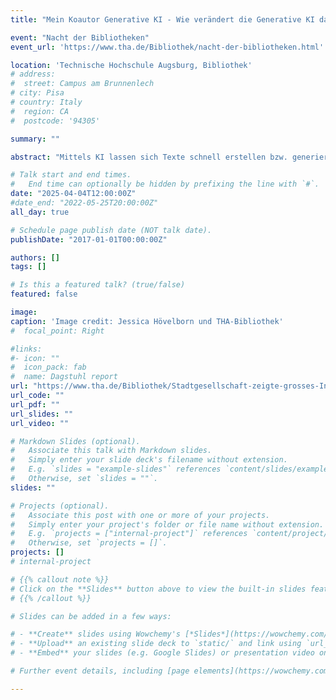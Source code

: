 ```yaml
---
title: "Mein Koautor Generative KI - Wie verändert die Generative KI das wissenschaftliche Schreiben?"

event: "Nacht der Bibliotheken" 
event_url: 'https://www.tha.de/Bibliothek/nacht-der-bibliotheken.html'

location: 'Technische Hochschule Augsburg, Bibliothek'
# address:
#  street: Campus am Brunnenlech
# city: Pisa
# country: Italy
#  region: CA
#  postcode: '94305'

summary: ""

abstract: "Mittels KI lassen sich Texte schnell erstellen bzw. generieren. Das gelingt dank sogenannter Sprachmodelle, auch Large Language Models (LLMs) genannt. Doch wie funktionieren LLMs und was können sie (nicht)? Welche Rolle spielen sie heute beim wissenschaftlichen Schreiben? Als Expertin für Sprachmodelle erläutert Prof. Dr. phil. Alessandra Zarcone, wie Generative KI aus vorhandenen Daten lernt und immer besser werden kann. Da LLMs jedoch nicht in Datenbanken verankert sind, sind sie keine Suchmaschine. So genügt heute zum Texten mit KI oft schon ein guter Prompt - während beim wissenschaftlichen Schreiben und bei der Recherche KI an ihre Grenzen stößt."

# Talk start and end times.
#   End time can optionally be hidden by prefixing the line with `#`.
date: "2025-04-04T12:00:00Z"
#date_end: "2022-05-25T20:00:00Z"
all_day: true

# Schedule page publish date (NOT talk date).
publishDate: "2017-01-01T00:00:00Z"

authors: []
tags: []

# Is this a featured talk? (true/false)
featured: false

image:
caption: 'Image credit: Jessica Hövelborn und THA-Bibliothek'
#  focal_point: Right

#links:
#- icon: ""
#  icon_pack: fab
#  name: Dagstuhl report
url: "https://www.tha.de/Bibliothek/Stadtgesellschaft-zeigte-grosses-Interesse-an-der-THA-Bibliothek-bei-der-Nacht-der-Bibliotheken-2025.page"
url_code: ""
url_pdf: ""
url_slides: ""
url_video: ""

# Markdown Slides (optional).
#   Associate this talk with Markdown slides.
#   Simply enter your slide deck's filename without extension.
#   E.g. `slides = "example-slides"` references `content/slides/example-slides.md`.
#   Otherwise, set `slides = ""`.
slides: ""

# Projects (optional).
#   Associate this post with one or more of your projects.
#   Simply enter your project's folder or file name without extension.
#   E.g. `projects = ["internal-project"]` references `content/project/deep-learning/index.md`.
#   Otherwise, set `projects = []`.
projects: []
# internal-project

# {{% callout note %}}
# Click on the **Slides** button above to view the built-in slides feature.
# {{% /callout %}}

# Slides can be added in a few ways:

# - **Create** slides using Wowchemy's [*Slides*](https://wowchemy.com/docs/managing-content/#create-slides) feature and link using `slides` parameter in the front matter of the talk file
# - **Upload** an existing slide deck to `static/` and link using `url_slides` parameter in the front matter of the talk file
# - **Embed** your slides (e.g. Google Slides) or presentation video on this page using [shortcodes](https://wowchemy.com/docs/writing-markdown-latex/).

# Further event details, including [page elements](https://wowchemy.com/docs/writing-markdown-latex/) such as image galleries, can be added to the body of this page.

---
```

